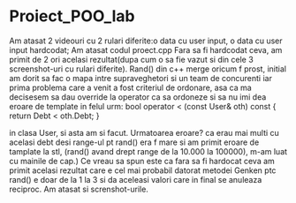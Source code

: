 # Proiect_POO_lab

Am atasat 2 videouri cu 2 rulari diferite:o data cu user input, o data cu user input hardcodat;
Am atasat codul proect.cpp
Fara  sa fi hardcodat ceva, am primit de 2 ori acelasi rezultat(dupa cum o sa fie vazut si din cele 3 screenshot-uri cu rulari diferite). Rand() din c++ merge oricum f prost, initial am dorit sa fac o mapa intre supraveghetori si un team de concurenti
iar prima problema care a venit a fost criteriul de ordonare, asa ca ma decisesem sa dau override la operator ca sa ordoneze si sa nu imi dea eroare de template in felul urm:
bool operator < (const User& oth) const
        {
            return Debt < oth.Debt;
        }
 
in clasa User, si asta am si facut.
Urmatoarea eroare? ca erau mai multi cu acelasi debt desi range-ul pt rand() era f mare si am primit eroare de tamplate la stl, (rand() avand drept range de la 10.000 la 100000), m-am luat cu mainile de cap.)
Ce vreau sa spun este ca fara sa fi hardocat ceva am primit acelasi rezultat care e cel mai probabil datorat metodei Genken ptc rand() e doar de la 1 la 3 si da aceleasi valori care in final se anuleaza reciproc.
Am atasat si screnshot-urile.
